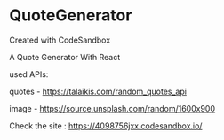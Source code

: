 # QuoteGenerator
Created with CodeSandbox

A Quote Generator With React

used APIs:

quotes - https://talaikis.com/random_quotes_api

image - https://source.unsplash.com/random/1600x900

Check the site :
https://4098756jxx.codesandbox.io/
